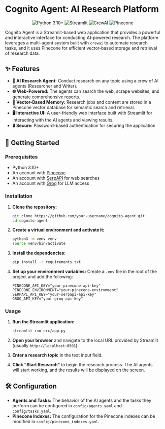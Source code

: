 # Cognito Agent: AI Research Platform

<p align="center">
  <img src="https://img.shields.io/badge/python-3.10+-blue.svg" alt="Python 3.10+">
  <img src="https://img.shields.io/badge/streamlit-1.30.0-orange.svg" alt="Streamlit">
  <img src="https://img.shields.io/badge/crewai-0.28.8-blueviolet.svg" alt="CrewAI">
  <img src="https://img.shields.io/badge/pinecone-3.2.2-yellow.svg" alt="Pinecone">
</p>

Cognito Agent is a Streamlit-based web application that provides a powerful and interactive interface for conducting AI-powered research. The platform leverages a multi-agent system built with `crewai` to automate research tasks, and it uses Pinecone for efficient vector-based storage and retrieval of research data.

## ✨ Features

- **🤖 AI Research Agent:** Conduct research on any topic using a crew of AI agents (Researcher and Writer).
- **🌐 Web-Powered:** The agents can search the web, scrape websites, and generate comprehensive reports.
- **🧠 Vector-Based Memory:** Research jobs and content are stored in a Pinecone vector database for semantic search and retrieval.
- **🖥️ Interactive UI:** A user-friendly web interface built with Streamlit for interacting with the AI agents and viewing results.
- **🔒 Secure:** Password-based authentication for securing the application.

## 🚀 Getting Started

### Prerequisites

- Python 3.10+
- An account with [Pinecone](https://www.pinecone.io/)
- An account with [SerpAPI](https://serpapi.com/) for web searches
- An account with [Groq](https://groq.com/) for LLM access

### Installation

1.  **Clone the repository:**
    ```bash
    git clone https://github.com/your-username/cognito-agent.git
    cd cognito-agent
    ```

2.  **Create a virtual environment and activate it:**
    ```bash
    python3 -m venv venv
    source venv/bin/activate
    ```

3.  **Install the dependencies:**
    ```bash
    pip install -r requirements.txt
    ```

4.  **Set up your environment variables:**
    Create a `.env` file in the root of the project and add the following:
    ```
    PINECONE_API_KEY="your-pinecone-api-key"
    PINECONE_ENVIRONMENT="your-pinecone-environment"
    SERPAPI_API_KEY="your-serpapi-api-key"
    GROQ_API_KEY="your-groq-api-key"
    ```


### Usage

1.  **Run the Streamlit application:**
    ```bash
    streamlit run src/app.py
    ```

2.  **Open your browser** and navigate to the local URL provided by Streamlit (usually `http://localhost:8501`).

3.  **Enter a research topic** in the text input field.

4.  **Click "Start Research"** to begin the research process. The AI agents will start working, and the results will be displayed on the screen.

## 🛠️ Configuration

- **Agents and Tasks:** The behavior of the AI agents and the tasks they perform can be configured in `config/agents.yaml` and `config/tasks.yaml`.
- **Pinecone Indexes:** The configuration for the Pinecone indexes can be modified in `config/pinecone_indexes.yaml`.
